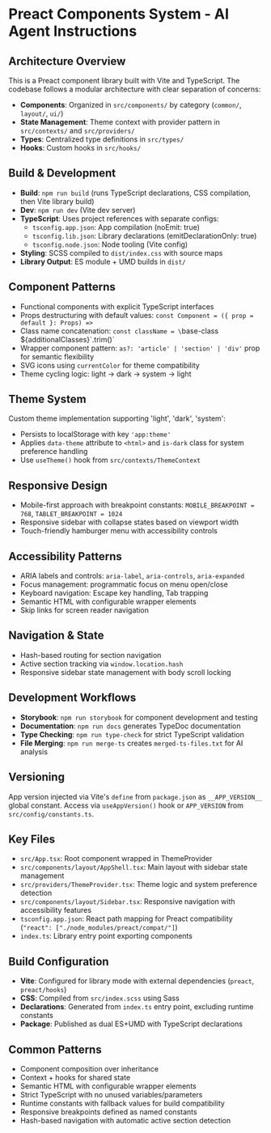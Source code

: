 # Preact Components System - AI Agent Instructions

## Architecture Overview
This is a Preact component library built with Vite and TypeScript. The codebase follows a modular architecture with clear separation of concerns:

- **Components**: Organized in `src/components/` by category (`common/`, `layout/`, `ui/`)
- **State Management**: Theme context with provider pattern in `src/contexts/` and `src/providers/`
- **Types**: Centralized type definitions in `src/types/`
- **Hooks**: Custom hooks in `src/hooks/`

## Build & Development
- **Build**: `npm run build` (runs TypeScript declarations, CSS compilation, then Vite library build)
- **Dev**: `npm run dev` (Vite dev server)
- **TypeScript**: Uses project references with separate configs:
  - `tsconfig.app.json`: App compilation (noEmit: true)
  - `tsconfig.lib.json`: Library declarations (emitDeclarationOnly: true)
  - `tsconfig.node.json`: Node tooling (Vite config)
- **Styling**: SCSS compiled to `dist/index.css` with source maps
- **Library Output**: ES module + UMD builds in `dist/`

## Component Patterns
- Functional components with explicit TypeScript interfaces
- Props destructuring with default values: `const Component = ({ prop = default }: Props) =>`
- Class name concatenation: `const className = \`base-class ${additionalClasses}\`.trim()`
- Wrapper component pattern: `as?: 'article' | 'section' | 'div'` prop for semantic flexibility
- SVG icons using `currentColor` for theme compatibility
- Theme cycling logic: light → dark → system → light

## Theme System
Custom theme implementation supporting 'light', 'dark', 'system':
- Persists to localStorage with key `'app:theme'`
- Applies `data-theme` attribute to `<html>` and `is-dark` class for system preference handling
- Use `useTheme()` hook from `src/contexts/ThemeContext`

## Responsive Design
- Mobile-first approach with breakpoint constants: `MOBILE_BREAKPOINT = 768`, `TABLET_BREAKPOINT = 1024`
- Responsive sidebar with collapse states based on viewport width
- Touch-friendly hamburger menu with accessibility controls

## Accessibility Patterns
- ARIA labels and controls: `aria-label`, `aria-controls`, `aria-expanded`
- Focus management: programmatic focus on menu open/close
- Keyboard navigation: Escape key handling, Tab trapping
- Semantic HTML with configurable wrapper elements
- Skip links for screen reader navigation

## Navigation & State
- Hash-based routing for section navigation
- Active section tracking via `window.location.hash`
- Responsive sidebar state management with body scroll locking

## Development Workflows
- **Storybook**: `npm run storybook` for component development and testing
- **Documentation**: `npm run docs` generates TypeDoc documentation
- **Type Checking**: `npm run type-check` for strict TypeScript validation
- **File Merging**: `npm run merge-ts` creates `merged-ts-files.txt` for AI analysis

## Versioning
App version injected via Vite's `define` from `package.json` as `__APP_VERSION__` global constant. Access via `useAppVersion()` hook or `APP_VERSION` from `src/config/constants.ts`.

## Key Files
- `src/App.tsx`: Root component wrapped in ThemeProvider
- `src/components/layout/AppShell.tsx`: Main layout with sidebar state management
- `src/providers/ThemeProvider.tsx`: Theme logic and system preference detection
- `src/components/layout/Sidebar.tsx`: Responsive navigation with accessibility features
- `tsconfig.app.json`: React path mapping for Preact compatibility (`"react": ["./node_modules/preact/compat/"]`)
- `index.ts`: Library entry point exporting components

## Build Configuration
- **Vite**: Configured for library mode with external dependencies (`preact`, `preact/hooks`)
- **CSS**: Compiled from `src/index.scss` using Sass
- **Declarations**: Generated from `index.ts` entry point, excluding runtime constants
- **Package**: Published as dual ES+UMD with TypeScript declarations

## Common Patterns
- Component composition over inheritance
- Context + hooks for shared state
- Semantic HTML with configurable wrapper elements
- Strict TypeScript with no unused variables/parameters
- Runtime constants with fallback values for build compatibility
- Responsive breakpoints defined as named constants
- Hash-based navigation with automatic active section detection